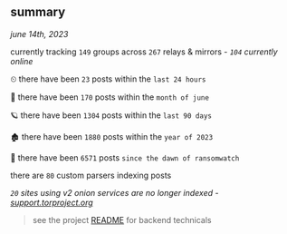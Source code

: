 
## summary
_june 14th, 2023_

currently tracking `149` groups across `267` relays & mirrors - _`104` currently online_

⏲ there have been `23` posts within the `last 24 hours`

🦈 there have been `170` posts within the `month of june`

🪐 there have been `1304` posts within the `last 90 days`

🏚 there have been `1880` posts within the `year of 2023`

🦕 there have been `6571` posts `since the dawn of ransomwatch`

there are `80` custom parsers indexing posts

_`20` sites using v2 onion services are no longer indexed - [support.torproject.org](https://support.torproject.org/onionservices/v2-deprecation/)_

> see the project [README](https://github.com/joshhighet/ransomwatch#ransomwatch--) for backend technicals
